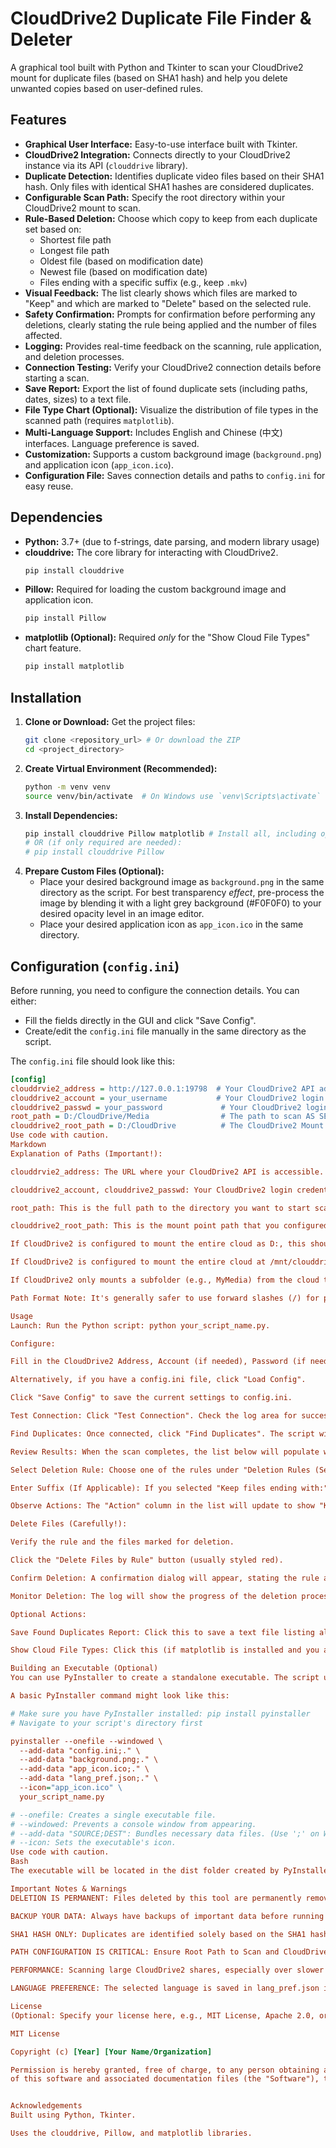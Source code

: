 # CloudDrive2 Duplicate File Finder & Deleter

A graphical tool built with Python and Tkinter to scan your CloudDrive2 mount for duplicate files (based on SHA1 hash) and help you delete unwanted copies based on user-defined rules.

## Features

*   **Graphical User Interface:** Easy-to-use interface built with Tkinter.
*   **CloudDrive2 Integration:** Connects directly to your CloudDrive2 instance via its API (`clouddrive` library).
*   **Duplicate Detection:** Identifies duplicate video files based on their SHA1 hash. Only files with identical SHA1 hashes are considered duplicates.
*   **Configurable Scan Path:** Specify the root directory within your CloudDrive2 mount to scan.
*   **Rule-Based Deletion:** Choose which copy to keep from each duplicate set based on:
    *   Shortest file path
    *   Longest file path
    *   Oldest file (based on modification date)
    *   Newest file (based on modification date)
    *   Files ending with a specific suffix (e.g., keep `.mkv`)
*   **Visual Feedback:** The list clearly shows which files are marked to "Keep" and which are marked to "Delete" based on the selected rule.
*   **Safety Confirmation:** Prompts for confirmation before performing any deletions, clearly stating the rule being applied and the number of files affected.
*   **Logging:** Provides real-time feedback on the scanning, rule application, and deletion processes.
*   **Connection Testing:** Verify your CloudDrive2 connection details before starting a scan.
*   **Save Report:** Export the list of found duplicate sets (including paths, dates, sizes) to a text file.
*   **File Type Chart (Optional):** Visualize the distribution of file types in the scanned path (requires `matplotlib`).
*   **Multi-Language Support:** Includes English and Chinese (中文) interfaces. Language preference is saved.
*   **Customization:** Supports a custom background image (`background.png`) and application icon (`app_icon.ico`).
*   **Configuration File:** Saves connection details and paths to `config.ini` for easy reuse.

## Dependencies

*   **Python:** 3.7+ (due to f-strings, date parsing, and modern library usage)
*   **clouddrive:** The core library for interacting with CloudDrive2.
    ```bash
    pip install clouddrive
    ```
*   **Pillow:** Required for loading the custom background image and application icon.
    ```bash
    pip install Pillow
    ```
*   **matplotlib (Optional):** Required *only* for the "Show Cloud File Types" chart feature.
    ```bash
    pip install matplotlib
    ```

## Installation

1.  **Clone or Download:** Get the project files:
    ```bash
    git clone <repository_url> # Or download the ZIP
    cd <project_directory>
    ```
2.  **Create Virtual Environment (Recommended):**
    ```bash
    python -m venv venv
    source venv/bin/activate  # On Windows use `venv\Scripts\activate`
    ```
3.  **Install Dependencies:**
    ```bash
    pip install clouddrive Pillow matplotlib # Install all, including optional matplotlib
    # OR (if only required are needed):
    # pip install clouddrive Pillow
    ```
4.  **Prepare Custom Files (Optional):**
    *   Place your desired background image as `background.png` in the same directory as the script. For best transparency *effect*, pre-process the image by blending it with a light grey background (#F0F0F0) to your desired opacity level in an image editor.
    *   Place your desired application icon as `app_icon.ico` in the same directory.

## Configuration (`config.ini`)

Before running, you need to configure the connection details. You can either:

*   Fill the fields directly in the GUI and click "Save Config".
*   Create/edit the `config.ini` file manually in the same directory as the script.

The `config.ini` file should look like this:

```ini
[config]
clouddrvie2_address = http://127.0.0.1:19798  # Your CloudDrive2 API address
clouddrive2_account = your_username           # Your CloudDrive2 login username (if needed)
clouddrive2_passwd = your_password             # Your CloudDrive2 login password (if needed)
root_path = D:/CloudDrive/Media                # The path to scan AS SEEN BY THIS SCRIPT/OS
clouddrive2_root_path = D:/CloudDrive          # The CloudDrive2 Mount Point Path AS CONFIGURED IN CloudDrive2
Use code with caution.
Markdown
Explanation of Paths (Important!):

clouddrvie2_address: The URL where your CloudDrive2 API is accessible.

clouddrive2_account, clouddrive2_passwd: Your CloudDrive2 login credentials (leave blank if not required by your setup).

root_path: This is the full path to the directory you want to start scanning from the perspective of the operating system running this script. For example, if your CloudDrive is mounted as D:\CloudDrive on Windows, and you want to scan the Media folder inside it, this would be D:/CloudDrive/Media or D:\CloudDrive\Media.

clouddrive2_root_path: This is the mount point path that you configured within the CloudDrive2 application itself. It's used to calculate the relative path within the cloud drive. Examples:

If CloudDrive2 is configured to mount the entire cloud as D:, this should be D: or D:/.

If CloudDrive2 is configured to mount the entire cloud at /mnt/clouddrive on Linux, this should be /mnt/clouddrive.

If CloudDrive2 only mounts a subfolder (e.g., MyMedia) from the cloud to D:\, this value should still likely represent the root mount point (D:\ in this case), and root_path would be D:\. The script calculates the relative path based on how root_path relates to clouddrive2_root_path.

Path Format Note: It's generally safer to use forward slashes (/) for paths in the config file, even on Windows, or use double backslashes (\\). Avoid copy-pasting paths directly from file explorers if possible, as it can sometimes include invisible characters. Manually typing paths is recommended if you encounter connection or scanning errors.

Usage
Launch: Run the Python script: python your_script_name.py.

Configure:

Fill in the CloudDrive2 Address, Account (if needed), Password (if needed), Root Path to Scan, and Mount Point fields.

Alternatively, if you have a config.ini file, click "Load Config".

Click "Save Config" to save the current settings to config.ini.

Test Connection: Click "Test Connection". Check the log area for success or failure messages. Address any configuration issues if it fails.

Find Duplicates: Once connected, click "Find Duplicates". The script will scan the specified path. This may take time depending on the number of files. Progress is shown in the log.

Review Results: When the scan completes, the list below will populate with sets of duplicate video files found.

Select Deletion Rule: Choose one of the rules under "Deletion Rules (Select ONE to Keep)".

Enter Suffix (If Applicable): If you selected "Keep files ending with:", enter the desired suffix (e.g., .mkv, -keep.mp4) in the "Suffix:" entry box.

Observe Actions: The "Action" column in the list will update to show "Keep" or "Delete" based on the selected rule. Files marked "Delete" (usually shown in red) are the ones targeted for removal.

Delete Files (Carefully!):

Verify the rule and the files marked for deletion.

Click the "Delete Files by Rule" button (usually styled red).

Confirm Deletion: A confirmation dialog will appear, stating the rule and the number of files to be deleted. Read this carefully. Click "Yes" to proceed with permanent deletion, or "No" to cancel.

Monitor Deletion: The log will show the progress of the deletion process.

Optional Actions:

Save Found Duplicates Report: Click this to save a text file listing all the duplicate sets found (before deletion).

Show Cloud File Types: Click this (if matplotlib is installed and you are connected) to see a pie chart of file extensions in the scanned path.

Building an Executable (Optional)
You can use PyInstaller to create a standalone executable. The script uses resource_path to help locate config.ini, background.png, app_icon.ico, and lang_pref.json when bundled.

A basic PyInstaller command might look like this:

# Make sure you have PyInstaller installed: pip install pyinstaller
# Navigate to your script's directory first

pyinstaller --onefile --windowed \
  --add-data "config.ini;." \
  --add-data "background.png;." \
  --add-data "app_icon.ico;." \
  --add-data "lang_pref.json;." \
  --icon="app_icon.ico" \
  your_script_name.py

# --onefile: Creates a single executable file.
# --windowed: Prevents a console window from appearing.
# --add-data "SOURCE;DEST": Bundles necessary data files. (Use ';' on Windows, ':' on Linux/macOS)
# --icon: Sets the executable's icon.
Use code with caution.
Bash
The executable will be located in the dist folder created by PyInstaller. Note that you might need to adjust --add-data paths and the separator (; or :) depending on your OS and file locations.

Important Notes & Warnings
DELETION IS PERMANENT: Files deleted by this tool are permanently removed from your CloudDrive2 storage. There is usually NO RECYCLE BIN. Use this tool with extreme caution.

BACKUP YOUR DATA: Always have backups of important data before running deletion tools.

SHA1 HASH ONLY: Duplicates are identified solely based on the SHA1 hash provided by CloudDrive2. Files with different content but the same name/size/date will not be flagged as duplicates. Files with identical content but different names will be flagged.

PATH CONFIGURATION IS CRITICAL: Ensure Root Path to Scan and CloudDrive2 Mount Point are set correctly according to the explanations above. Incorrect paths can lead to scan failures or unexpected behavior.

PERFORMANCE: Scanning large CloudDrive2 shares, especially over slower connections, can take a significant amount of time. The GUI might appear unresponsive during intense scanning or deletion phases – check the log for progress.

LANGUAGE PREFERENCE: The selected language is saved in lang_pref.json in the application's directory.

License
(Optional: Specify your license here, e.g., MIT License, Apache 2.0, or state if it's proprietary)

MIT License

Copyright (c) [Year] [Your Name/Organization]

Permission is hereby granted, free of charge, to any person obtaining a copy
of this software and associated documentation files (the "Software"), to deal


Acknowledgements
Built using Python, Tkinter.

Uses the clouddrive, Pillow, and matplotlib libraries.
